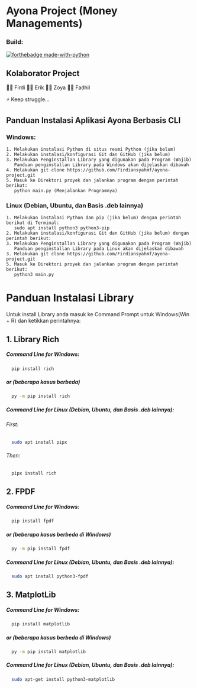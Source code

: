 # Ayona Project (Money Managements)

### Build:
[![forthebadge made-with-python](http://ForTheBadge.com/images/badges/made-with-python.svg)](https://www.python.org/)

## Kolaborator Project

👩‍💻 Firdi
👩‍💻 Erik
👩‍💻 Zoya
👩‍💻 Fadhil

⚡️ Keep struggle...

## Panduan Instalasi Aplikasi Ayona Berbasis CLI

### Windows:
   
    1. Melakukan instalasi Python di situs resmi Python (jika belum)
    2. Melakukan instalasi/konfigurasi Git dan GitHub (jika belum)
    3. Melakukan Penginstallan Library yang digunakan pada Program (Wajib)
       Panduan penginstallan Library pada Windows akan dijelaskan dibawah
    4. Melakukan git clone https://github.com/Firdiansyahmf/ayona-project.git
    5. Masuk ke Direktori proyek dan jalankan program dengan perintah berikut:
       python main.py (Menjalankan Programnya)

### Linux (Debian, Ubuntu, dan Basis .deb lainnya)
    
    1. Melakukan instalasi Python dan pip (jika belum) dengan perintah berikut di Terminal:
       sudo apt install python3 python3-pip
    2. Melakukan instalasi/konfigurasi Git dan GitHub (jika belum) dengan perintah berikut:
    3. Melakukan Penginstallan Library yang digunakan pada Program (Wajib)
       Panduan penginstallan Library pada Linux akan dijelaskan dibawah
    3. Melakukan git clone https://github.com/Firdiansyahmf/ayona-project.git
    5. Masuk ke Direktori proyek dan jalankan program dengan perintah berikut:
       python3 main.py

# Panduan Instalasi Library
Untuk install Library anda masuk ke Command Prompt untuk Windows(Win + R) dan ketikkan perintahnya:
## 1. Library Rich
##### Command Line for Windows:
```bash
  pip install rich
```
##### or (beberapa kasus berbeda)
```bash
  py -m pip install rich
```

##### Command Line for Linux (Debian, Ubuntu, dan Basis .deb lainnya):
###### First:
```bash
  sudo apt install pipx
```
###### Then:
```bash
  pipx install rich
```

## 2. FPDF
##### Command Line for Windows:
```bash
  pip install fpdf
```
##### or (beberapa kasus berbeda di Windows)
```bash
  py -m pip install fpdf
```
##### Command Line for Linux (Debian, Ubuntu, dan Basis .deb lainnya):
```bash
  sudo apt install python3-fpdf
```

## 3. MatplotLib
##### Command Line for Windows:
```bash
  pip install matplotlib
```
##### or (beberapa kasus berbeda di Windows)
```bash
  py -m pip install matplotlib
```
##### Command Line for Linux (Debian, Ubuntu, dan Basis .deb lainnya):
```bash
  sudo apt-get install python3-matplotlib
```